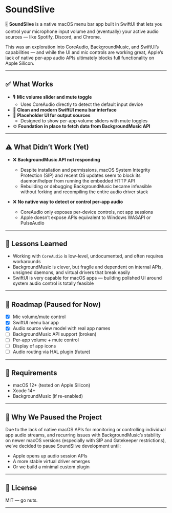 # SoundSlive

🎚️ **SoundSlive** is a native macOS menu bar app built in SwiftUI that lets you control your microphone input volume and (eventually) your active audio sources — like Spotify, Discord, and Chrome.

This was an exploration into CoreAudio, BackgroundMusic, and SwiftUI’s capabilities — and while the UI and mic controls are working great, Apple’s lack of native per-app audio APIs ultimately blocks full functionality on Apple Silicon.

---

## ✅ What Works

- 🎙️ **Mic volume slider and mute toggle**
  - Uses CoreAudio directly to detect the default input device
- 🧼 **Clean and modern SwiftUI menu bar interface**
- 🔌 **Placeholder UI for output sources**
  - Designed to show per-app volume sliders with mute toggles
- ⚙️ **Foundation in place to fetch data from BackgroundMusic API**

---

## ⚠️ What Didn’t Work (Yet)

- ❌ **BackgroundMusic API not responding**
  - Despite installation and permissions, macOS System Integrity Protection (SIP) and recent OS updates seem to block its daemon/helper from running the embedded HTTP API
  - Rebuilding or debugging BackgroundMusic became infeasible without forking and recompiling the entire audio driver stack

- ❌ **No native way to detect or control per-app audio**
  - CoreAudio only exposes per-device controls, not app sessions
  - Apple doesn’t expose APIs equivalent to Windows WASAPI or PulseAudio

---

## 🧠 Lessons Learned

- Working with `CoreAudio` is low-level, undocumented, and often requires workarounds
- BackgroundMusic is clever, but fragile and dependent on internal APIs, unsigned daemons, and virtual drivers that break easily
- SwiftUI is very capable for macOS apps — building polished UI around system audio control is totally feasible

---

## 🚧 Roadmap (Paused for Now)

- [x] Mic volume/mute control
- [x] SwiftUI menu bar app
- [x] Audio source view model with real app names
- [ ] BackgroundMusic API support (broken)
- [ ] Per-app volume + mute control
- [ ] Display of app icons
- [ ] Audio routing via HAL plugin (future)

---

## 📎 Requirements

- macOS 12+ (tested on Apple Silicon)
- Xcode 14+
- BackgroundMusic (if re-enabled)

---

## 🛑 Why We Paused the Project

Due to the lack of native macOS APIs for monitoring or controlling individual app audio streams, and recurring issues with BackgroundMusic’s stability on newer macOS versions (especially with SIP and Gatekeeper restrictions), we’ve decided to pause SoundSlive development until:

- Apple opens up audio session APIs
- A more stable virtual driver emerges
- Or we build a minimal custom plugin

---

## 📖 License

MIT — go nuts.

---
